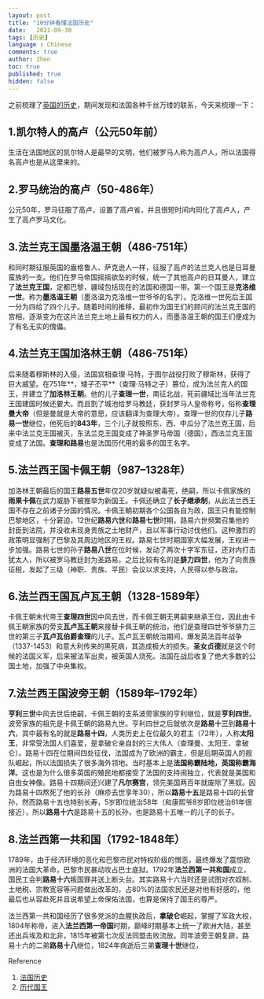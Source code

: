 ```yaml
---
layout: post
title: "10分钟看懂法国历史"
date:   2021-09-30
tags: [历史]
language : Chinese
comments: true
author: Zhen
toc: true
published: true
hidden: false
---
```

之前梳理了[英国的历史](/10分钟看懂英国历史)，期间发现和法国各种千丝万缕的联系，今天来梳理一下：

## 1.凯尔特人的高卢（公元50年前）
生活在法国地区的凯尔特人是最早的文明，他们被罗马人称为高卢人，所以法国得名高卢也是从这里来的。

## 2.罗马统治的高卢（50-486年）
公元50年，罗马征服了高卢，设置了高卢省，并且很短时间内同化了高卢人，产生了高卢罗马文化。

## 3.法兰克王国墨洛温王朝（486-751年）
和同时期征服英国的盎格鲁人、萨克逊人一样，征服了高卢的法兰克人也是日耳曼蛮族的一支。他们在罗马帝国摇摇欲坠的时候，统一了其他高卢的日耳曼人，建立了**法兰克王国**，定都巴黎，疆域包括现在的法国和德国一带。第一个国王是**克洛维一世**。称为**墨洛温王朝**（墨洛温为克洛维一世爷爷的名字）。克洛维一世死后王国一分为四给了四个儿子。随着时间的推移，最初作为国王们的顾问的法兰克王国的宫相，逐渐变为在这片法兰克土地上最有权力的人，而墨洛温王朝的国王们便成为了有名无实的傀儡。

## 4.法兰克王国加洛林王朝（486-751年）
后来随着穆斯林的入侵，法国宫相查理·马特，于图尔战役打败了穆斯林，获得了巨大威望。在751年**，矮子丕平**（查理·马特之子）篡位，成为法兰克人的国王，并建立了**加洛林王朝**。他的儿子**查理一世**，南征北战，死前疆域比当年法兰克王国建国时候还要大。而且割了城池给罗马教廷，获封罗马人皇帝称号，俗称**查理曼大帝**（但是曼就是大帝的意思，应该翻译为查理大帝）。查理一世的仅存儿子**路易一世**继位，他死后的**843年**，三个儿子就按照东、西、中瓜分了法兰克王国，后来中法兰克王国被灭，东法兰克王国变成了神圣罗马帝国（德国），西法兰克王国变成了法国。**查理和路易**也是法国历代用的最多的国王名字。

## 5.法兰西王国卡佩王朝（987–1328年）
加洛林王朝最后的国王**路易五世**年仅20岁就疑似被毒死，绝嗣，所以卡佩家族的**雨果卡佩**在武力威胁下被推举为新国王。卡佩还确立了**长子继承制**，从此法兰西王国不存在之前诸子分国的情况。卡佩王朝初期各个公国各自为政，国王只有能控制巴黎地区，十分窘迫，12世纪**路易六世**和**路易七世**时期，路易六世频繁召集他的封臣到法院，并没收未现身贵族之土地财产，且以军事行动讨伐他们。这种激烈的政策明显强制了巴黎及其周边地区的王权。路易七世时期国家大幅发展，王权进一步加强。路易七世的孙子**路易八世**在位时候，发动了两次十字军东征，还对内打击犹太人，所以被罗马教廷封为圣路易。之后比较有名的是**腓力四世**，他为了向贵族征税，发起了三级（神职、贵族、平民）会议以求支持，人民得以参与政治。

## 6.法兰西王国瓦卢瓦王朝（1328-1589年）
卡佩王朝末代帝王**查理四世**因中风去世，而卡佩王朝无男嗣来继承王位，因此由卡佩王朝家族的旁支**瓦卢瓦王朝**来接替卡佩王朝的统治，他们是查理四世爷爷腓力三世的第三子**瓦卢瓦伯爵查理**的儿子。瓦卢瓦王朝统治期间，爆发英法百年战争（1337-1453）和意大利传来的黑死病，其造成极大的损失。**圣女贞德**就是这个时候的法国义军，后来被法军出卖，被英国人烧死。法国在战后收复了绝大多数的公国土地，加强了中央集权。

## 7.法兰西王国波旁王朝（1589年–1792年）
**亨利三世**中风去世后绝嗣，卡佩王朝的支系波旁家族的亨利继位，就是**亨利四世**。波旁家族的祖先是卡佩王朝的路易九世。亨利四世之后就依次是**路易十三**到**路易十六**，其中最有名的就是**路易十四**，人类历史上在位最久的君主（72年），人称**太阳王**，非常受法国人们喜爱，是拿破仑亲自封的三大伟人（查理曼、太阳王、拿破仑）。路易十四在位期间四处征伐，法国成为了欧洲的霸主，但是后期英国人的舰队崛起，所以法国损失了很多海外领地。当时基本上是**法国称霸陆地，英国称霸海洋**。这也是为什么很多英国的殖民地都接受了法国的支持闹独立，代表就是美国和自由女神像。路易十四期间还兴建了**凡尔赛宫**，领先美国两百年就废除了黑奴。因为路易十四熬死了他的长孙（麻疹去世享年30），所以**路易十五**是路易十四的长曾孙，然而路易十五也特别长寿，5岁即位统治58年（和康熙爷8岁即位统治61年很接近），所以**路易十六**是路易十五的长孙，也是路易十五唯一的儿子的长子。

## 8.法兰西第一共和国（1792-1848年）
1789年，由于经济环境的恶化和巴黎市民对特权阶级的憎恶，最终爆发了震惊欧洲的法国大革命，巴黎市民暴动攻占巴士底狱。1792年**法兰西第一共和国**成立，国民工会判**路易十六**叛国罪并送上断头台。其实路易十六当时还是试图对农奴制、土地税、宗教宽容等问题做出改革的，占80%的法国农民还是对他有好感的，他最后也从容赴死并且说希望上帝保佑法国，也算是保持了国王的尊严。

法兰西第一共和国经历了很多党派的血腥执政后，**拿破仑**崛起，掌握了军政大权，1804年称帝，进入**法兰西第一帝国**时期，巅峰时期基本上统一了欧洲大陆，甚至还出兵埃及和北非，1815年被第七次反法同盟击败流放。同年波旁王朝复辟，路易十六的二弟**路易十八**继位，1824年病逝后三弟**查理十世**继位，

Reference

 1. [法国历史](https://zh.wikipedia.org/wiki/%E6%B3%95%E5%9C%8B%E6%AD%B7%E5%8F%B2)
 2. [历代国王](https://zh.wikipedia.org/wiki/%E6%9F%A5%E7%90%86%E5%9B%9B%E4%B8%96_%28%E6%B3%95%E5%85%B0%E8%A5%BF%29)


<!--stackedit_data:
eyJoaXN0b3J5IjpbMTI2Nzk3NDE4NCwxMTUwMzkzMzc3LDQ0OT
I2OTQzMiwxNzAxMjM5MjIzLDg3NDE5NjMzNiwxNjM2NTY1MjE0
LDEzOTIzMTIwNDAsMzcxNjE5MDU4LC0xMDYyMjgwNjM5LC0xMT
E4ODkyMzgyLDE2NjQyODU4ODgsNTE1MTE1MzY0LC0zOTU2Nzc1
NzcsOTMyMjMyNDQ0LC0xOTA1MTg0NzMyLC0xNTA2Mjk4ODgzLC
0xNjY5NjkxMTgwLDE3ODY1OTk2MzYsLTEyNjcxNTM5NTcsMTQ4
OTMwNDY4XX0=
-->